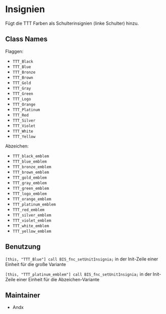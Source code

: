 # Insignien

Fügt die TTT Farben als Schulterinsignien (linke Schulter) hinzu.

## Class Names

Flaggen:

- `TTT_Black`
- `TTT_Blue`
- `TTT_Bronze`
- `TTT_Brown`
- `TTT_Gold`
- `TTT_Gray`
- `TTT_Green`
- `TTT_Logo`
- `TTT_Orange`
- `TTT_Platinum`
- `TTT_Red`
- `TTT_Silver`
- `TTT_Violet`
- `TTT_White`
- `TTT_Yellow`

Abzeichen:

- `TTT_black_emblem`
- `TTT_blue_emblem`
- `TTT_bronze_emblem`
- `TTT_brown_emblem`
- `TTT_gold_emblem`
- `TTT_gray_emblem`
- `TTT_green_emblem`
- `TTT_logo_emblem`
- `TTT_orange_emblem`
- `TTT_platinum_emblem`
- `TTT_red_emblem`
- `TTT_silver_emblem`
- `TTT_violet_emblem`
- `TTT_white_emblem`
- `TTT_yellow_emblem`

## Benutzung

`[this, "TTT_Blue"] call BIS_fnc_setUnitInsignia;` in der Init-Zeile einer Einheit für die große Variante

`[this, "TTT_platinum_emblem"] call BIS_fnc_setUnitInsignia;` in der Init-Zeile einer Einheit für die Abzeichen-Variante

## Maintainer

- Andx
